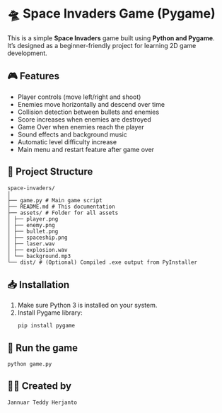 # 🛸 Space Invaders Game (Pygame)

This is a simple **Space Invaders** game built using **Python and Pygame**.  
It’s designed as a beginner-friendly project for learning 2D game development.

## 🎮 Features

- Player controls (move left/right and shoot)
- Enemies move horizontally and descend over time
- Collision detection between bullets and enemies
- Score increases when enemies are destroyed
- Game Over when enemies reach the player
- Sound effects and background music
- Automatic level difficulty increase
- Main menu and restart feature after game over

## 📁 Project Structure
```
space-invaders/
│
├── game.py # Main game script
├── README.md # This documentation
├── assets/ # Folder for all assets
│ ├── player.png
│ ├── enemy.png
│ ├── bullet.png
│ ├── spaceship.png
│ ├── laser.wav
│ ├── explosion.wav
│ └── background.mp3
└── dist/ # (Optional) Compiled .exe output from PyInstaller
```

## 📥 Installation

1. Make sure Python 3 is installed on your system.  
2. Install Pygame library:  
   ```bash
   pip install pygame
   ```

## 🚀 Run the game
```bash
python game.py
```

## 🧑‍💻 Created by
```bash
Jannuar Teddy Herjanto
```
